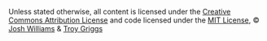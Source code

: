 Unless stated otherwise, all content is licensed under the [Creative Commons Attribution License](http://creativecommons.org/licenses/by/3.0/) and code licensed under the [MIT License](http://creativecommons.org/licenses/MIT/), © [Josh Williams](http://joshwilliams.com) & [Troy Griggs](https://github.com/troyericg)